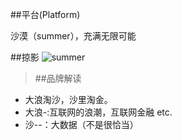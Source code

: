 ##平台(Platform)

沙漠（summer），充满无限可能
 
##掠影
![summer](images/summer.jpg)

>##品牌解读

* 大浪淘沙，沙里淘金。
* 大浪-:互联网的浪潮，互联网金融 etc.
* 沙--：大数据（不是很恰当）
